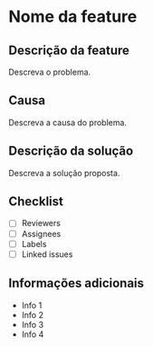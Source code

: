 # Nome da feature

## Descrição da feature

Descreva o problema.

## Causa

Descreva a causa do problema.

## Descrição da solução

Descreva a solução proposta.

## Checklist

- [ ] Reviewers
- [ ] Assignees
- [ ] Labels
- [ ] Linked issues

## Informações adicionais

- Info 1
- Info 2
- Info 3
- Info 4
